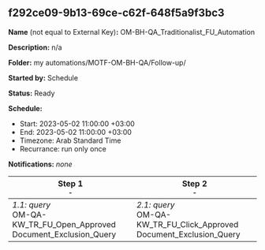 ## f292ce09-9b13-69ce-c62f-648f5a9f3bc3

**Name** (not equal to External Key)**:** OM-BH-QA_Traditionalist_FU_Automation

**Description:** n/a

**Folder:** my automations/MOTF-OM-BH-QA/Follow-up/

**Started by:** Schedule

**Status:** Ready

**Schedule:**

* Start: 2023-05-02 11:00:00 +03:00
* End: 2023-05-02 11:00:00 +03:00
* Timezone: Arab Standard Time
* Recurrance: run only once

**Notifications:** _none_


| Step 1<br>_<small>-</small>_ | Step 2<br>_<small>-</small>_ |
| --- | --- |
| _1.1: query_<br>OM-QA-KW_TR_FU_Open_Approved Document_Exclusion_Query | _2.1: query_<br>OM-QA-KW_TR_FU_Click_Approved Document_Exclusion_Query |
